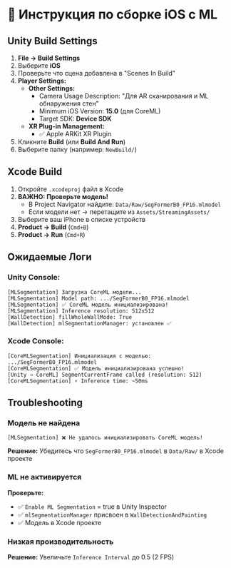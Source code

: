 # 📱 Инструкция по сборке iOS с ML

## Unity Build Settings

1. **File → Build Settings**
2. Выберите **iOS**
3. Проверьте что сцена добавлена в "Scenes In Build"
4. **Player Settings:**
   - **Other Settings:**
     - Camera Usage Description: "Для AR сканирования и ML обнаружения стен"
     - Minimum iOS Version: **15.0** (для CoreML)
     - Target SDK: **Device SDK**
   - **XR Plug-in Management:**
     - ✅ Apple ARKit XR Plugin
5. Кликните **Build** (или **Build And Run**)
6. Выберите папку (например: `NewBuild/`)

## Xcode Build

1. Откройте `.xcodeproj` файл в Xcode
2. **ВАЖНО: Проверьте модель!**
   - В Project Navigator найдите: `Data/Raw/SegFormerB0_FP16.mlmodel`
   - Если модели нет → перетащите из `Assets/StreamingAssets/`
3. Выберите ваш iPhone в списке устройств
4. **Product → Build** (`Cmd+B`)
5. **Product → Run** (`Cmd+R`)

## Ожидаемые Логи

### Unity Console:
```
[MLSegmentation] Загрузка CoreML модели...
[MLSegmentation] Model path: .../SegFormerB0_FP16.mlmodel
[MLSegmentation] ✅ CoreML модель инициализирована!
[MLSegmentation] Inference resolution: 512x512
[WallDetection] fillWholeWallMode: True
[WallDetection] mlSegmentationManager: установлен ✅
```

### Xcode Console:
```
[CoreMLSegmentation] Инициализация с моделью: .../SegFormerB0_FP16.mlmodel
[CoreMLSegmentation] ✅ Модель инициализирована успешно!
[Unity → CoreML] SegmentCurrentFrame called (resolution: 512)
[CoreMLSegmentation] ⚡ Inference time: ~50ms
```

## Troubleshooting

### Модель не найдена
```
[MLSegmentation] ❌ Не удалось инициализировать CoreML модель!
```
**Решение:** Убедитесь что `SegFormerB0_FP16.mlmodel` в `Data/Raw/` в Xcode проекте

### ML не активируется
**Проверьте:**
- ✅ `Enable ML Segmentation` = true в Unity Inspector
- ✅ `mlSegmentationManager` присвоен в `WallDetectionAndPainting`
- ✅ Модель в Xcode проекте

### Низкая производительность
**Решение:** Увеличьте `Inference Interval` до 0.5 (2 FPS)


